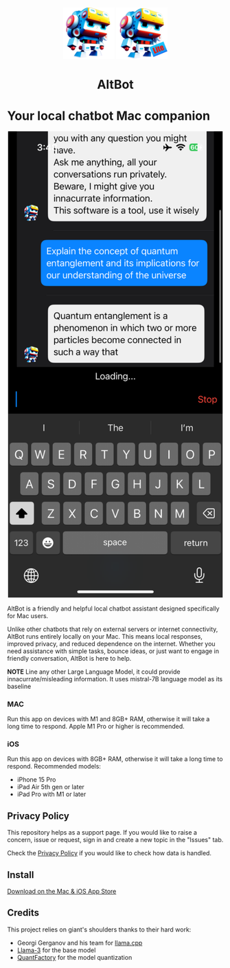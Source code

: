 <p align="center" width="100%">
<img width="120" alt="AltBot app icon" src="Screenshots/AppIcon.png">
<img width="120" alt="AltBot Lite app icon" src="Screenshots/AppIconLite.png">
</p>

<h1 align="center">AltBot</h1>

# Your local chatbot Mac companion

<p align="center" width="100%">
<img width="500" alt="AltBot app icon" src="Screenshots/AltBot/iPhone/02-Question1.PNG">
</p>

AltBot is a friendly and helpful local chatbot assistant designed specifically for Mac users.

Unlike other chatbots that rely on external servers or internet connectivity, AltBot runs entirely locally on your Mac. This means local responses, improved privacy, and reduced dependence on the internet.
Whether you need assistance with simple tasks, bounce ideas, or just want to engage in friendly conversation, AltBot is here to help.

**NOTE** Line any other Large Language Model, it could provide innacurrate/misleading information. It uses mistral-7B language model as its baseline

### MAC
Run this app on devices with M1 and 8GB+ RAM, otherwise it will take a long time to respond. Apple M1 Pro or higher is recommended.

### iOS
Run this app on devices with 8GB+ RAM, otherwise it will take a long time to respond. Recommended models:
- iPhone 15 Pro
- iPad Air 5th gen or later
- iPad Pro with M1 or later

## Privacy Policy

This repository helps as a support page. If you would like to raise a concern, issue or request, sign in and create a new topic in the "Issues" tab.

Check the [Privacy Policy](PrivacyPolicy.md) if you would like to check how data is handled.

## Install

[Download on the Mac & iOS App Store](https://apps.apple.com/au/app/AltBot/id6477999764)

## Credits

This project relies on giant's shoulders thanks to their hard work:

- Georgi Gerganov and his team for [llama.cpp](https://github.com/ggerganov/llama.cpp)
- [Llama-3](https://huggingface.co/meta-llama/Meta-Llama-3-8B-Instruct) for the base model
- [QuantFactory](https://huggingface.co/QuantFactory/Meta-Llama-3-8B-Instruct-GGUF/tree/main) for the model quantization
